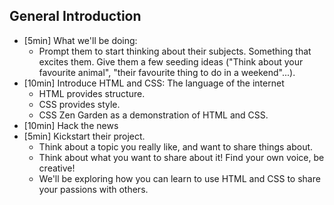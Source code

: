 ## General Introduction

- [5min] What we'll be doing:
    - Prompt them to start thinking about their subjects. Something that excites them. Give them a few seeding ideas ("Think about your favourite animal", "their favourite thing to do in a weekend"...).
- [10min] Introduce HTML and CSS: The language of the internet
    - HTML provides structure.
    - CSS provides style.
    - CSS Zen Garden as a demonstration of HTML and CSS.
- [10min] Hack the news
- [5min] Kickstart their project.
    - Think about a topic you really like, and want to share things about.
    - Think about what you want to share about it! Find your own voice, be creative!
    - We'll be exploring how you can learn to use HTML and CSS to share your passions with others.
